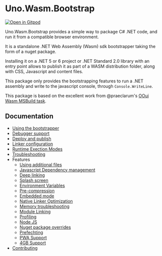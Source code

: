 # Uno.Wasm.Bootstrap

[![Open in Gitpod](https://gitpod.io/button/open-in-gitpod.svg)](https://gitpod.io/#https://github.com/unoplatform/Uno.Wasm.Bootstrap) 

Uno.Wasm.Bootstrap provides a simple way to package C# .NET code, and run it from a compatible browser environment.

It is a standalone .NET Web Assembly (Wasm) sdk bootstrapper taking the form of a nuget package.

Installing it on a .NET 5 or 6 project or .NET Standard 2.0 library with an entry point allows to publish it as part of a WASM distribution folder, along with CSS, Javascript and content files.

This package only provides the bootstrapping features to run a .NET assembly and write to the javascript console, through `Console.WriteLine`.

This package is based on the excellent work from @praeclarum's [OOui Wasm MSBuild task](https://github.com/praeclarum/Ooui).

## Documentation
- [Using the bootstrapper](doc/using-the-bootstrapper.md)
- [Debugger support](doc/debugger-support.md)
- [Deploy and publish](doc/deploy-and-publish.md)
- [Linker configuration](doc/linker-configuration.md)
- [Runtime Exection Modes](doc/runtime-execution-modes.md)
- [Troubleshooting](doc/troubleshooting.md)
- Features
  - [Using additional files](doc/features-additional-files.md)
  - [Javascript Dependency management](doc/features-dependency-management.md)
  - [Deep linking](doc/features-deep-linking.md)
  - [Splash screen](doc/features-splash-screen.md)
  - [Environment Variables](doc/features-environment-variables.md)
  - [Pre-compression](doc/features-pre-compression.md)
  - [Embedded mode](doc/features-embedded.mode.md)
  - [Native Linker Optimization](doc/features-linker-opts.md)
  - [Memory troubleshooting](doc/features-memory-corruption-troubleshooting.md)
  - [Module Linking](doc/features-module-linking.md)
  - [Profiling](doc/features-profiling.md)
  - [Node JS](doc/features-node-js.md)
  - [Nuget package overrides](doc/features-nuget-package-overrides.md)
  - [Prefechting](doc/features-prefetch.md)
  - [PWA Support](doc/features-pwa.md)
  - [4GB Support](doc/features-4gb.md)
- [Contributing](doc/contributing.md)
